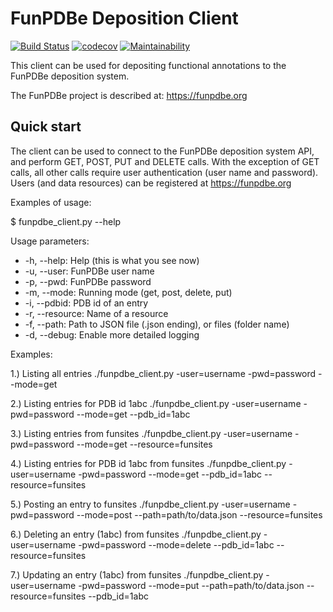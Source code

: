 FunPDBe Deposition Client
=====

[![Build Status](https://travis-ci.org/funpdbe-consortium/funpdbe-client.svg?branch=master)](https://travis-ci.org/funpdbe-consortium/funpdbe-client)
[![codecov](https://codecov.io/gh/funpdbe-consortium/funpdbe-client/branch/master/graph/badge.svg)](https://codecov.io/gh/funpdbe-consortium/funpdbe-client)
[![Maintainability](https://api.codeclimate.com/v1/badges/eac066fbf15333153070/maintainability)](https://codeclimate.com/github/funpdbe-consortium/funpdbe-client/maintainability)

This client can be used for depositing functional annotations to the FunPDBe deposition system.

The FunPDBe project is described at: https://funpdbe.org

Quick start
-----------

The client can be used to connect to the FunPDBe deposition system API, and perform GET, POST, PUT and DELETE calls. With the exception of GET calls, all other calls require user authentication (user name and password).
Users (and data resources) can be registered at https://funpdbe.org

Examples of usage:

$ funpdbe_client.py --help

Usage parameters:

* -h, --help:       Help (this is what you see now)
* -u, --user:       FunPDBe user name
* -p, --pwd:        FunPDBe password
* -m, --mode:       Running mode (get, post, delete, put)
* -i, --pdbid:      PDB id of an entry
* -r, --resource:   Name of a resource
* -f, --path:       Path to JSON file (.json ending), or files (folder name)
* -d, --debug:      Enable more detailed logging

Examples:

1.) Listing all entries
./funpdbe_client.py -user=username -pwd=password --mode=get

2.) Listing entries for PDB id 1abc
./funpdbe_client.py -user=username -pwd=password --mode=get --pdb_id=1abc

3.) Listing entries from funsites
./funpdbe_client.py -user=username -pwd=password --mode=get --resource=funsites

4.) Listing entries for PDB id 1abc from funsites
./funpdbe_client.py -user=username -pwd=password --mode=get --pdb_id=1abc --resource=funsites

5.) Posting an entry to funsites
./funpdbe_client.py -user=username -pwd=password --mode=post --path=path/to/data.json --resource=funsites

6.) Deleting an entry (1abc) from funsites
./funpdbe_client.py -user=username -pwd=password --mode=delete --pdb_id=1abc --resource=funsites

7.) Updating an entry (1abc) from funsites
./funpdbe_client.py -user=username -pwd=password --mode=put --path=path/to/data.json --resource=funsites --pdb_id=1abc
